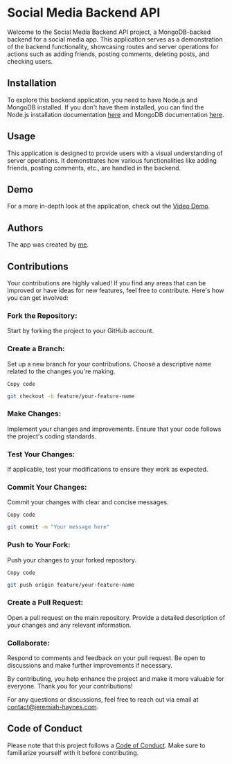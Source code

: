 # Social Media Backend API

Welcome to the Social Media Backend API project, a MongoDB-backed backend for a social media app. This application serves as a demonstration of the backend functionality, showcasing routes and server operations for actions such as adding friends, posting comments, deleting posts, and checking users. 


## Installation

To explore this backend application, you need to have Node.js and MongoDB installed. If you don't have them installed, you can find the Node.js installation documentation [here](https://nodejs.org/docs/latest/api/) and MongoDB documentation [here](https://www.mongodb.com/docs/).



## Usage

This application is designed to provide users with a visual understanding of server operations. It demonstrates how various functionalities like adding friends, posting comments, etc., are handled in the backend.


## Demo

For a more in-depth look at the application, check out the [Video Demo](https://drive.google.com/file/d/1G2YK_ZnnkUWe72x0Gh2Mnd_EmgHoohCz/view).


## Authors

The app was created by [me](https://www.github.com/dsatpm).


## Contributions

Your contributions are highly valued! If you find any areas that can be improved or have ideas for new features, feel free to contribute. Here's how you can get involved:

### Fork the Repository: 
Start by forking the project to your GitHub account.

### Create a Branch:
Set up a new branch for your contributions. Choose a descriptive name related to the changes you're making.

`Copy code`
``` bash
git checkout -b feature/your-feature-name
```
### Make Changes:
Implement your changes and improvements. Ensure that your code follows the project's coding standards.

### Test Your Changes:
If applicable, test your modifications to ensure they work as expected.

### Commit Your Changes:
Commit your changes with clear and concise messages.

`Copy code`
``` bash
git commit -m "Your message here"
```
### Push to Your Fork:
Push your changes to your forked repository.

`Copy code`
``` bash
git push origin feature/your-feature-name
```
### Create a Pull Request:
Open a pull request on the main repository. Provide a detailed description of your changes and any relevant information.

### Collaborate:
Respond to comments and feedback on your pull request. Be open to discussions and make further improvements if necessary.

By contributing, you help enhance the project and make it more valuable for everyone. Thank you for your contributions!

For any questions or discussions, feel free to reach out via email at contact@jeremiah-haynes.com.


## Code of Conduct

Please note that this project follows a [Code of Conduct](https://www.contributor-covenant.org/). Make sure to familiarize yourself with it before contributing.
